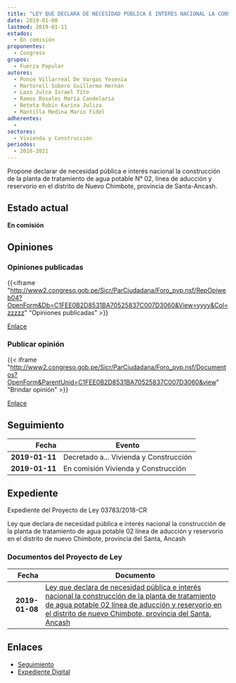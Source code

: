 ```yaml
---
title: "LEY QUE DECLARA DE NECESIDAD PÚBLICA E INTERÉS NACIONAL LA CONSTRUCCIÓN DE LA PLANTA DE TRATAMIENTO DE AGUA POTABLE N° 02, LÍNEA DE ADUCCIÓN Y RESERVORIO EN EL DISTRITO DE NUEVO CHIMBOTE, PROVINCIA DEL SANTA, ANCASH."
date: 2019-01-08
lastmod: 2019-01-11
estados: 
  - En comisión
proponentes: 
  - Congreso
grupos: 
  - Fuerza Popular
autores: 
  - Ponce Villarreal De Vargas Yesenia
  - Martorell Sobero Guillermo Hernán
  - Lazo Julca Israel Tito
  - Ramos Rosales María Candelaria
  - Beteta Rubín Karina Juliza
  - Mantilla Medina Mario Fidel
adherentes: 
  - 
sectores: 
  - Vivienda y Construcción
periodos: 
  - 2016-2021
---
```


Propone declarar de necesidad pública e interés nacional la construcción de la planta de tratamiento de agua potable N° 02, línea de aducción y reservorio en el distrito de Nuevo Chimbote, provincia de Santa-Ancash.


## Estado actual

**En comisión**

## Opiniones

### Opiniones publicadas

{{<iframe "http://www2.congreso.gob.pe/Sicr/ParCiudadana/Foro_pvp.nsf/RepOpiweb04?OpenForm&Db=C1FEE0B2D8531BA70525837C007D3060&View=yyyy&Col=zzzzz" "Opiniones publicadas" >}}

[Enlace](http://www2.congreso.gob.pe/Sicr/ParCiudadana/Foro_pvp.nsf/RepOpiweb04?OpenForm&Db=C1FEE0B2D8531BA70525837C007D3060&View=yyyy&Col=zzzzz)
### Publicar opinión

{{< iframe "http://www2.congreso.gob.pe/Sicr/ParCiudadana/Foro_pvp.nsf/Documentos?OpenForm&ParentUnid=C1FEE0B2D8531BA70525837C007D3060&view" "Brindar opinión" >}}

[Enlace](http://www2.congreso.gob.pe/Sicr/ParCiudadana/Foro_pvp.nsf/Documentos?OpenForm&ParentUnid=C1FEE0B2D8531BA70525837C007D3060&view)

## Seguimiento

| Fecha | Evento |
|------:|--------|
| **2019-01-11** | Decretado a... Vivienda y Construcción|
| **2019-01-11** | En comisión Vivienda y Construcción|


## Expediente

Expediente del Proyecto de Ley 03783/2018-CR

Ley que declara de necesidad pública e interés nacional la construcción de la planta de tratamiento de agua potable 02 línea de aducción y reservorio en el distrito de nuevo Chimbote, provincia del Santa, Ancash


### Documentos del Proyecto de Ley

| Fecha | Documento |
|------:|--------|
| **2019-01-08** | [Ley que declara de necesidad pública e interés nacional la construcción de la planta de tratamiento de agua potable 02 línea de aducción y reservorio en el distrito de nuevo Chimbote, provincia del Santa, Ancash](http://www.leyes.congreso.gob.pe/Documentos/2016_2021/Proyectos_de_Ley_y_de_Resoluciones_Legislativas/PL0378320190108..pdf) |

## Enlaces 

- [Seguimiento](http://www2.congreso.gob.pe/Sicr/TraDocEstProc/CLProLey2016.nsf/f7fff46988ca05b1052578e100829cc7/7ae537f540eb61f90525837c007f4d62?OpenDocument)
- [Expediente Digital](http://www2.congreso.gob.pe/Sicr/TraDocEstProc/CLProLey2016.nsf/f7fff46988ca05b1052578e100829cc7/7ae537f540eb61f90525837c007f4d62?OpenDocument&Click=05257FB7005EB655.eb71d0cf91d8294e05256cdf006b5706/$Body/0.1C6C)
